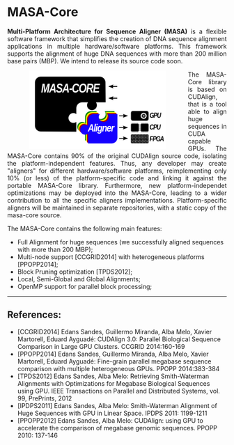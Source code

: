 # MASA-Core
<p align="justify">
<b>Multi-Platform Architecture for Sequence Aligner (MASA)</b> is a flexible software framework that simplifies the creation of DNA sequence alignment applications in multiple hardware/software platforms. This framework supports the alignment of huge DNA sequences with more than 200 million base pairs (MBP). We intend to release its source code soon.
</p>

<img src="https://raw.githubusercontent.com/edanssandes/masa-core/master/images/masa-core-puzzle.png" align="left" height="180" hspace="50">

<p align="justify">
The MASA-Core library is based on CUDAlign, that is a tool able to align huge sequences in CUDA capable GPUs. The MASA-Core contains 90% of the original CUDAlign source code, isolating the platform-independent features. Thus, any developer may create "aligners" for different hardware/software platforms, reimplementing only 10% (or less) of the platform-specific code and linking it against the portable MASA-Core library. Furthermore, new platform-independet optimizations may be deployed into the MASA-Core, leading to a wider contribution to all the specific aligners implementations. Platform-specific aligners will be maintained in separate repositories, with a static copy of the masa-core source.
</p>

The MASA-Core contains the following main features:
* Full Alignment for huge sequences (we successfully aligned sequences with more than 200 MBP);
* Multi-node support [CCGRID2014] with heterogeneous platforms [PPOPP2014];
* Block Pruning optimization [TPDS2012];
* Local, Semi-Global and Global Alignments;
* OpenMP support for parallel block processing;


---

## References:

* [CCGRID2014] Edans Sandes, Guillermo Miranda, Alba Melo, Xavier Martorell, Eduard Ayguadé: CUDAlign 3.0: Parallel Biological Sequence Comparison in Large GPU Clusters. CCGRID 2014:160-169
* [PPOPP2014]  Edans Sandes, Guillermo Miranda, Alba Melo, Xavier Martorell, Eduard Ayguadé: Fine-grain parallel megabase sequence comparison with multiple heterogeneous GPUs. PPOPP 2014:383-384
* [TPDS2012]   Edans Sandes, Alba Melo: Retrieving Smith-Waterman Alignments with Optimizations for Megabase Biological Sequences using GPU. IEEE Transactions on Parallel and Distributed Systems, vol. 99, PrePrints, 2012
* [IPDPS2011]  Edans Sandes, Alba Melo: Smith-Waterman Alignment of Huge Sequences with GPU in Linear Space. IPDPS 2011: 1199-1211
* [PPOPP2012]  Edans Sandes, Alba Melo: CUDAlign: using GPU to accelerate the comparison of megabase genomic sequences. PPOPP 2010: 137-146
